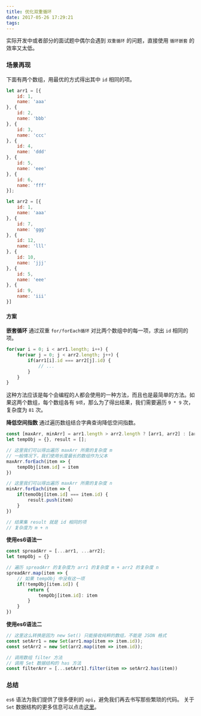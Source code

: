 ```yaml
---
title: 优化双重循环
date: 2017-05-26 17:29:21
tags:
---
```


实际开发中或者部分的面试题中偶尔会遇到 `双重循环` 的问题，直接使用 `循环嵌套` 的效率又太低。
<!-- more -->

### 场景再现

下面有两个数组，用最优的方式得出其中 `id` 相同的项。
```js
let arr1 = [{
    id: 1,
    name: 'aaa'
}, {
    id: 2,
    name: 'bbb'
}, {
    id: 3,
    name: 'ccc'
}, {
    id: 4,
    name: 'ddd'
}, {
    id: 5,
    name: 'eee'
}, {
    id: 6,
    name: 'fff'
}];

let arr2 = [{
    id: 1,
    name: 'aaa'
}, {
    id: 7,
    name: 'ggg'
}, {
    id: 12,
    name: 'lll'
}, {
    id: 10,
    name: 'jjj'
}, {
    id: 5,
    name: 'eee'
}, {
    id: 9,
    name: 'iii'
}]
```

#### 方案

**嵌套循环**
通过双重 `for/forEach循环` 对比两个数组中的每一项，求出 `id` 相同的项。

```js
for(var i = 0; i < arr1.length; i++) {
    for(var j = 0; j < arr2.length; j++) {
        if(arr1[i].id === arr2[j].id) {
            // ...
        }
    }
}
```

这种方法应该是每个会编程的人都会使用的一种方法，而且也是最简单的方法。如果这两个数组，每个数组各有 `9项`，那么为了得出结果，我们需要遍历 `9 * 9` 次，复杂度为 `81` 次。


**降低空间指数**
通过遍历数组结合字典查询降低空间指数。

```js
const [maxArr, minArr] = arr1.length > arr2.length ? [arr1, arr2] : [arr2, arr1];
let tempObj = {}, result = [];

// 这里我们可以得出遍历 maxArr 所需的复杂度 m
// 一般情况下，我们使用长度最长的数组作为父本
maxArr.forEach(item => {
    tempObj[item.id] = item
})

// 这里我们可以得出遍历 maxArr 所需的复杂度 n
minArr.forEach(item => {
    if(temoObj[item.id] === item.id) {
        result.push(item)
    }
})

// 结果集 result 就是 id 相同的项
// 复杂度为 m + n
```

**使用es6语法一**

```js
const spreadArr = [...arr1, ...arr2];
let tempObj = {}

// 遍历 spreadArr 的复杂度为 arr1 的复杂度 m + arr2 的复杂度 n
spreadArr.map(item => {
    // 如果 tempObj 中没有这一项
    if(!tempObj[item.id]) {
        return {
            tempObj[item.id]: item
        }
    }
})

```

**使用es6语法二**

```js
// 这里这么转换是因为 new Set() 只能接收纯粹的数组，不能是 JSON 格式
const setArr1 = new Set(arr1.map(item => item.id));
const setArr2 = new Set(arr2.map(item => item.id));

// 调用数组 filter 方法
// 调用 Set 数据结构的 has 方法
const filterArr = [...setArr1].filter(item => setArr2.has(item))
```

### 总结
`es6` 语法为我们提供了很多便利的 `api`，避免我们再去书写那些繁琐的代码。
关于 `Set` 数据结构的更多信息可以点击[这里](https://developer.mozilla.org/zh-CN/docs/Web/JavaScript/Reference/Global_Objects/Set)。


